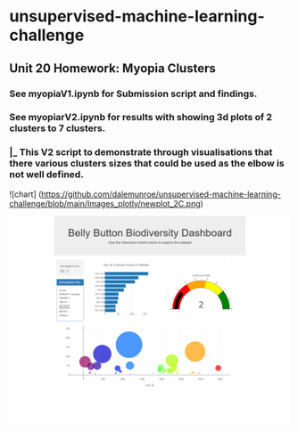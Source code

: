 # unsupervised-machine-learning-challenge
## Unit 20 Homework: Myopia Clusters
### See myopiaV1.ipynb for Submission script and findings.
### See myopiarV2.ipynb for results with showing 3d plots of 2 clusters to 7 clusters.
###   |_ This V2 script to demonstrate through visualisations that there various clusters sizes that could be used as the elbow is not well defined.

![chart] (https://github.com/dalemunroe/unsupervised-machine-learning-challenge/blob/main/Images_plotly/newplot_2C.png)

![chart](https://github.com/dalemunroe/belly-button-challenge/blob/main/Images/main_dashboard.png)
